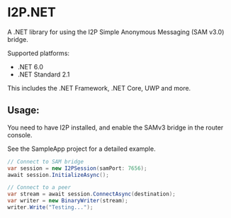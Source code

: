 # I2P.NET

A .NET library for using the I2P Simple Anonymous Messaging (SAM v3.0) bridge.

Supported platforms:

- .NET 6.0
- .NET Standard 2.1

This includes the .NET Framework, .NET Core, UWP and more.

## Usage:

You need to have I2P installed, and enable the SAMv3 bridge in the router console.

See the SampleApp project for a detailed example.

```csharp
// Connect to SAM bridge
var session = new I2PSession(samPort: 7656);
await session.InitializeAsync();

// Connect to a peer
var stream = await session.ConnectAsync(destination);
var writer = new BinaryWriter(stream);
writer.Write("Testing...");
```
